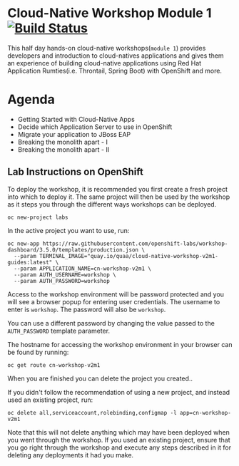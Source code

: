 Cloud-Native Workshop Module 1[![Build Status](https://travis-ci.org/openshift-labs/cloud-native-guides.svg?branch=ocp-3.11)](https://travis-ci.org/openshift-labs/cloud-native-guides)
===
This half day hands-on cloud-native workshops(`module 1`) provides developers and introduction to cloud-natives applications and gives them an experience of building cloud-native applications using Red Hat Application Rumties(i.e. Throntail, Spring Boot) with OpenShift and more.

Agenda
===
* Getting Started with Cloud-Native Apps
* Decide which Application Server to use in OpenShift
* Migrate your application to JBoss EAP
* Breaking the monolith apart - I
* Breaking the monolith apart - II

## Lab Instructions on OpenShift

To deploy the workshop, it is recommended you first create a fresh project into which to deploy it. The same project will then be used by the workshop as it steps you through the different ways workshops can be deployed.

```
oc new-project labs
```

In the active project you want to use, run:

```
oc new-app https://raw.githubusercontent.com/openshift-labs/workshop-dashboard/3.5.0/templates/production.json \
  --param TERMINAL_IMAGE="quay.io/quaa/cloud-native-workshop-v2m1-guides:latest" \
  --param APPLICATION_NAME=cn-workshop-v2m1 \
  --param AUTH_USERNAME=workshop \
  --param AUTH_PASSWORD=workshop
```

Access to the workshop environment will be password protected and you will see a browser popup for entering user credentials. The username to enter is `workshop`. The password will also be `workshop`.

You can use a different password by changing the value passed to the `AUTH_PASSWORD` template parameter.

The hostname for accessing the workshop environment in your browser can be found by running:

```
oc get route cn-workshop-v2m1
```

When you are finished you can delete the project you created..

If you didn't follow the recommendation of using a new project, and instead used an existing project, run:

```
oc delete all,serviceaccount,rolebinding,configmap -l app=cn-workshop-v2m1
```

Note that this will not delete anything which may have been deployed when you went through the workshop. If you used an existing project, ensure that you go right through the workshop and execute any steps described in it for deleting any deployments it had you make.
